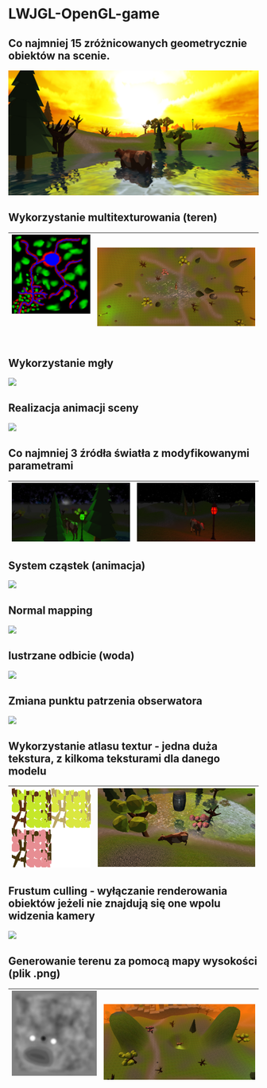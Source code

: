 # LWJGL-OpenGL-game

## Co najmniej 15 zróżnicowanych geometrycznie obiektów na scenie.
![](./images/water_reflection.PNG)

## Wykorzystanie multitexturowania (teren)
|![](./textures/B_MAP.PNG)&nbsp; &nbsp; &nbsp; &nbsp;&nbsp; &nbsp; &nbsp; &nbsp;&nbsp; &nbsp; &nbsp; &nbsp;&nbsp; &nbsp; &nbsp; &nbsp;&nbsp; &nbsp; &nbsp; &nbsp;&nbsp; &nbsp; &nbsp; &nbsp;&nbsp; &nbsp; &nbsp; &nbsp;&nbsp; &nbsp; &nbsp; &nbsp;&nbsp; &nbsp; &nbsp; &nbsp;&nbsp; &nbsp; &nbsp; &nbsp;&nbsp; &nbsp; &nbsp; &nbsp;&nbsp; &nbsp; &nbsp; &nbsp;|![](./images/terrain_map.PNG)|
|-|-|

## Wykorzystanie mgły
![](./images/fog.gif)

## Realizacja animacji sceny
![](./images/scene_animation.gif)

## Co najmniej 3 źródła światła z modyfikowanymi parametrami

|![](./images/light_green.PNG)|![](./images/light_red.PNG)|
|-|-|

## System cząstek (animacja)
![](./images/particles.gif)

## Normal mapping
![](./images/normal_mapping.gif)

## lustrzane odbicie (woda)
![](./images/water_reflection_2.gif)

## Zmiana punktu patrzenia obserwatora
![](./images/camera_perspective.gif)

## Wykorzystanie atlasu textur - jedna duża tekstura, z kilkoma teksturami dla danego modelu

|![](./textures/tree1AtlasScaled.PNG)|![](./images/texture_atlas.png)|
|-|-|

## Frustum culling - wyłączanie renderowania obiektów jeżeli nie znajdują się one wpolu widzenia kamery
![](./images/frustum_culling.gif)

## Generowanie terenu za pomocą mapy wysokości (plik .png)

|![](./textures/heightMap.PNG)&nbsp; &nbsp; &nbsp; &nbsp;&nbsp; &nbsp; &nbsp; &nbsp;&nbsp; &nbsp; &nbsp; &nbsp;&nbsp; &nbsp; &nbsp; &nbsp;&nbsp; &nbsp; &nbsp; &nbsp;&nbsp; &nbsp; &nbsp; &nbsp;&nbsp; &nbsp; &nbsp; &nbsp;&nbsp; &nbsp; &nbsp; &nbsp;&nbsp; &nbsp; &nbsp; &nbsp;&nbsp; &nbsp; &nbsp; &nbsp;&nbsp; &nbsp; &nbsp; &nbsp;&nbsp; &nbsp;|![](./images/height_map.png)|
|-|-|